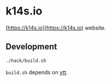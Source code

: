 # k14s.io

[https://k14s.io](https://k14s.io) website.

## Development

```bash
./hack/build.sh
```

`build.sh` depends on [ytt](https://github.com/k14s/ytt).
